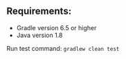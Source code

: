 
## Requirements:

- Gradle version 6.5 or higher
- Java version 1.8

Run test command: `gradlew clean test`